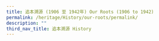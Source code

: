 ```yaml
---
title: 追本溯源 (1906 至 1942年) Our Roots (1906 to 1942)
permalink: /heritage/History/our-roots/permalink/
description: ""
third_nav_title: 追本溯源 History
---
```

